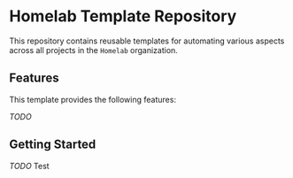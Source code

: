 # Homelab Template Repository
This repository contains reusable templates for automating various aspects across all projects in the `Homelab` organization.

## Features
This template provides the following features:

*TODO*

## Getting Started
*TODO*
Test
